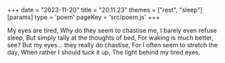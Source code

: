 +++
date = "2023-11-20"
title = "20.11.23"
themes = ["rest", "sleep"]
[params]
  type = 'poem'
  pageKey = 'src/poem.js'
+++

My eyes are tired,
Why do they seem to chastise me,
I barely even refuse sleep,
But simply tally at the thoughts of bed,
For waking is much better, see?
But my eyes... they really do chastise,
For I often seem to stretch the day,
When rather I should tuck it up,
The light behind my tired eyes.
